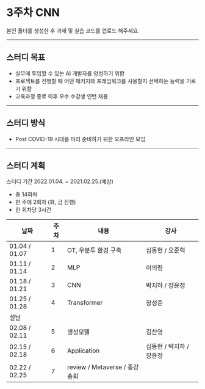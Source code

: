 # 3주차 CNN

본인 폴더를 생성한 후 과제 및 실습 코드를 업로드 해주세요.

<hr/>

## 스터디 목표
- 실무에 투입할 수 있는 AI 개발자를 양성하기 위함
- 프로젝트를 진행할 때 어떤 패키지와 프레임워크를 사용할지 선택하는 능력을 기르기 위함
- 교육과정 종료 이후 우수 수강생 인턴 채용

<hr/>

## 스터디 방식
- Post COVID-19 시대를 미리 준비하기 위한 오프라인 모임

<hr/>

## 스터디 계획
스터디 기간 2022.01.04. ~ 2021.02.25.(예상)

- 총 14회차
- 한 주에 2회차 (화, 금 진행)
- 한 회차당 3시간

| 날짜          | 주차 | 내용                          | 강사                     |
|---------------|------|-------------------------------|--------------------------|
| 01.04 / 01.07 | 1    | OT, 우분투 환경 구축          | 심동현 / 오준혁          |
| 01.11 / 01.14 | 2    | MLP                           | 이의령                   |
| 01.18 / 01.21 | 3    | CNN                           | 박지하 / 장윤정          |
| 01.25 / 01.28 | 4    | Transformer                   | 장성준                   |
| 설날          |      |                               |                          |
| 02.08 / 02.11 | 5    | 생성모델                      | 김찬영                   |
| 02.15 / 02.18 | 6    | Application                   | 심동현 / 박지하 / 장윤정 |
| 02.22 / 02.25 | 7    | review / Metaverse / 종강총회 |                          |

